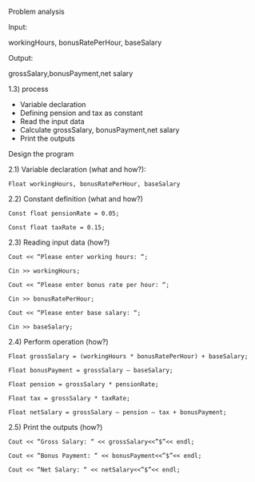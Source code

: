 Problem analysis
   
Input: 

workingHours, bonusRatePerHour, baseSalary
   
Output:

 grossSalary,bonusPayment,net salary 
   
   1.3) process
   - Variable declaration 
   - Defining pension and tax as constant 
   - Read the input data
   - Calculate grossSalary, bonusPayment,net salary 
   - Print the outputs 

Design the program

  2.1) Variable declaration (what and how?):

    Float workingHours, bonusRatePerHour, baseSalary

   2.2) Constant definition (what and how?)

    Const float pensionRate = 0.05;

    Const float taxRate = 0.15;

   2.3) Reading input data (how?) 

    Cout << “Please enter working hours: “;

    Cin >> workingHours;

    Cout << “Please enter bonus rate per hour: “;

    Cin >> bonusRatePerHour;

    Cout << “Please enter base salary: “;

    Cin >> baseSalary;

   2.4) Perform operation (how?)

    Float grossSalary = (workingHours * bonusRatePerHour) + baseSalary;

    Float bonusPayment = grossSalary – baseSalary;

    Float pension = grossSalary * pensionRate;

    Float tax = grossSalary * taxRate;

    Float netSalary = grossSalary – pension – tax + bonusPayment;

   2.5) Print the outputs (how?)
 
    Cout << “Gross Salary: “ << grossSalary<<”$”<< endl;

    Cout << “Bonus Payment: “ << bonusPayment<<”$”<< endl;

    Cout << “Net Salary: “ << netSalary<<”$”<< endl;
